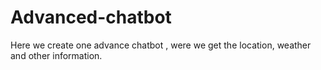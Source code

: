 # Advanced-chatbot
Here we create one advance chatbot , were we get the location, weather and other information.
